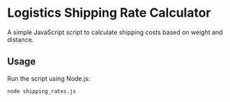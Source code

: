 # Logistics Shipping Rate Calculator

A simple JavaScript script to calculate shipping costs based on weight and distance.

## Usage
Run the script using Node.js:

```sh
node shipping_rates.js
